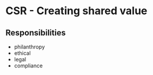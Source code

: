 # CSR - Creating shared value 

## Responsibilities

- philanthropy
- ethical 
- legal
- compliance 

